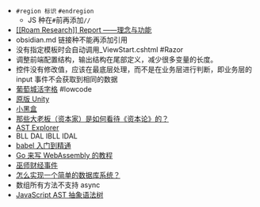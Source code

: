 - `#region 标识` `#endregion`
  - JS 种在`#`前再添加`//`
- [ [[Roam Research]] Report ——理念与功能](https://sspai.com/post/60588)
- obsidian.md 链接种不能再添加引用
- 没有指定模板时会自动调用\_ViewStart.cshtml #Razor
- 调整前端配置结构，输出结构在尾部定义，减少很多变量的长度。
- 控件没有修改值，应该在最底层处理，而不是在业务层进行判断，即业务层的 input 事件不会获取到相同的数据
- [葡萄城活字格](https://www.grapecity.com.cn/solutions/huozige) #lowcode
- [原版 Unity](https://www.zhihu.com/)
- [小黑盒](https://www.xiaoheihe.cn/app)
- [那些大老板（资本家）是如何看待《资本论》的？](https://www.zhihu.com/question/391374819)
- [AST Explorer](https://astexplorer.net/)
- BLL DAL IBLL IDAL
- [babel 入门到精通](https://www.jianshu.com/p/9aaa99762a52)
- [Go 来写 WebAssembly 的教程](https://www.zhihu.com/)
- [巫师财经事件](https://zhuanlan.zhihu.com/p/149313455)
- [怎么实现一个简单的数据库系统？](https://www.zhihu.com/question/26802517/answer/1234617717)
- 数组所有方法不支持 async
- [JavaScript AST 抽象语法树](https://zhuanlan.zhihu.com/p/41710771)
